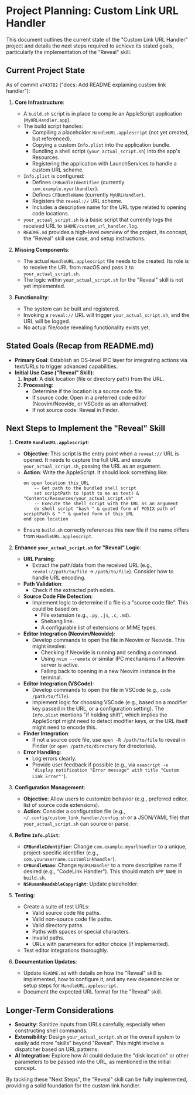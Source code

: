 # Project Planning: Custom Link URL Handler

This document outlines the current state of the "Custom Link URL Handler" project and details the next steps required to achieve its stated goals, particularly the implementation of the "Reveal" skill.

## Current Project State

As of commit `e743782` ("docs: Add README explaining custom link handler"):

1.  **Core Infrastructure**:
    *   A `build.sh` script is in place to compile an AppleScript application (`MyURLHandler.app`).
    *   The build script handles:
        *   Compiling a placeholder `HandleURL.applescript` (not yet created, but referenced).
        *   Copying a custom `Info.plist` into the application bundle.
        *   Bundling a shell script (`your_actual_script.sh`) into the app's Resources.
        *   Registering the application with LaunchServices to handle a custom URL scheme.
    *   `Info.plist` is configured:
        *   Defines `CFBundleIdentifier` (currently `com.example.myurlhandler`).
        *   Defines `CFBundleName` (currently `MyURLHandler`).
        *   Registers the `reveal://` URL scheme.
        *   Includes a descriptive name for the URL type related to opening code locations.
    *   `your_actual_script.sh` is a basic script that currently logs the received URL to `$HOME/custom_url_handler.log`.
    *   `README.md` provides a high-level overview of the project, its concept, the "Reveal" skill use case, and setup instructions.

2.  **Missing Components**:
    *   The actual `HandleURL.applescript` file needs to be created. Its role is to receive the URL from macOS and pass it to `your_actual_script.sh`.
    *   The logic within `your_actual_script.sh` for the "Reveal" skill is not yet implemented.

3.  **Functionality**:
    *   The system can be built and registered.
    *   Invoking a `reveal://` URL will trigger `your_actual_script.sh`, and the URL will be logged.
    *   No actual file/code revealing functionality exists yet.

## Stated Goals (Recap from README.md)

*   **Primary Goal**: Establish an OS-level IPC layer for integrating actions via text/URLs to trigger advanced capabilities.
*   **Initial Use Case ("Reveal" Skill)**:
    1.  **Input**: A disk location (file or directory path) from the URL.
    2.  **Processing**:
        *   Determine if the location is a source code file.
        *   If source code: Open in a preferred code editor (Neovim/Neovide, or VSCode as an alternative).
        *   If not source code: Reveal in Finder.

## Next Steps to Implement the "Reveal" Skill

1.  **Create `HandleURL.applescript`**:
    *   **Objective**: This script is the entry point when a `reveal://` URL is opened. It needs to capture the full URL and execute `your_actual_script.sh`, passing the URL as an argument.
    *   **Action**: Write the AppleScript. It should look something like:
        ```applescript
        on open location this_URL
            -- Get path to the bundled shell script
            set scriptPath to (path to me as text) & "Contents/Resources/your_actual_script.sh"
            -- Execute the shell script with the URL as an argument
            do shell script "bash " & quoted form of POSIX path of scriptPath & " " & quoted form of this_URL
        end open location
        ```
    *   Ensure `build.sh` correctly references this new file if the name differs from `HandleURL.applescript`.

2.  **Enhance `your_actual_script.sh` for "Reveal" Logic**:
    *   **URL Parsing**:
        *   Extract the path/data from the received URL (e.g., `reveal://path/to/file` -> `/path/to/file`). Consider how to handle URL encoding.
    *   **Path Validation**:
        *   Check if the extracted path exists.
    *   **Source Code File Detection**:
        *   Implement logic to determine if a file is a "source code file". This could be based on:
            *   File extension (e.g., `.py`, `.js`, `.c`, `.md`).
            *   Shebang line.
            *   A configurable list of extensions or MIME types.
    *   **Editor Integration (Neovim/Neovide)**:
        *   Develop commands to open the file in Neovim or Neovide. This might involve:
            *   Checking if Neovide is running and sending a command.
            *   Using `nvim --remote` or similar IPC mechanisms if a Neovim server is active.
            *   Falling back to opening in a new Neovim instance in the terminal.
    *   **Editor Integration (VSCode)**:
        *   Develop commands to open the file in VSCode (e.g., `code /path/to/file`).
        *   Implement logic for choosing VSCode (e.g., based on a modifier key passed in the URL, or a configuration setting). The `Info.plist` mentions "if holding shift", which implies the AppleScript might need to detect modifier keys, or the URL itself might need to encode this.
    *   **Finder Integration**:
        *   If not a source code file, use `open -R /path/to/file` to reveal in Finder (or `open /path/to/directory` for directories).
    *   **Error Handling**:
        *   Log errors clearly.
        *   Provide user feedback if possible (e.g., via `osascript -e 'display notification "Error message" with title "Custom Link Error"'`).

3.  **Configuration Management**:
    *   **Objective**: Allow users to customize behavior (e.g., preferred editor, list of source code extensions).
    *   **Action**: Consider a configuration file (e.g., `~/.config/custom_link_handler/config.sh` or a JSON/YAML file) that `your_actual_script.sh` can source or parse.

4.  **Refine `Info.plist`**:
    *   **`CFBundleIdentifier`**: Change `com.example.myurlhandler` to a unique, project-specific identifier (e.g., `com.yourusername.customlinkhandler`).
    *   **`CFBundleName`**: Change `MyURLHandler` to a more descriptive name if desired (e.g., "CodeLink Handler"). This should match `APP_NAME` in `build.sh`.
    *   **`NSHumanReadableCopyright`**: Update placeholder.

5.  **Testing**:
    *   Create a suite of test URLs:
        *   Valid source code file paths.
        *   Valid non-source code file paths.
        *   Valid directory paths.
        *   Paths with spaces or special characters.
        *   Invalid paths.
        *   URLs with parameters for editor choice (if implemented).
    *   Test editor integrations thoroughly.

6.  **Documentation Updates**:
    *   Update `README.md` with details on how the "Reveal" skill is implemented, how to configure it, and any new dependencies or setup steps for `HandleURL.applescript`.
    *   Document the expected URL format for the "Reveal" skill.

## Longer-Term Considerations

*   **Security**: Sanitize inputs from URLs carefully, especially when constructing shell commands.
*   **Extensibility**: Design `your_actual_script.sh` or the overall system to easily add more "skills" beyond "Reveal". This might involve a dispatcher based on URL patterns.
*   **AI Integration**: Explore how AI could deduce the "disk location" or other parameters to be passed into the URL, as mentioned in the initial concept.

By tackling these "Next Steps", the "Reveal" skill can be fully implemented, providing a solid foundation for the custom link handler.
